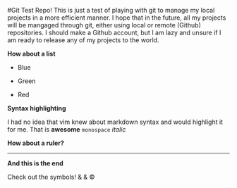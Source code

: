 #Git Test Repo!
This is just a test of playing with git to manage my local projects
in a more efficient manner. I hope that in the future, all my projects
will be mangaged through git, either using local or remote (Github) 
repositories. I should make a Github account, but I am lazy and unsure
if I am ready to release any of my projects to the world. 

**How about a list**

* Blue

* Green

* Red

**Syntax highlighting**

I had no idea that vim knew about markdown syntax and would highlight it 
for me. That is __awesome__ `monospace` *italic* 

**How about a ruler?**

*** 

**And this is the end**

Check out the symbols! 
&amp; &amp; &copy;


